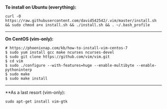 **To install on Ubuntu (everything):**

```
curl -O https://raw.githubusercontent.com/david542542/.vim/master/install.sh && sudo chmod a+x install.sh && ./install.sh && . ~/.bash_profile
```

---

**On CentOS (vim-only):**

```
# https://phoenixnap.com/kb/how-to-install-vim-centos-7
$ sudo yum install gcc make ncurses ncurses-devel
$ sudo git clone https://github.com/vim/vim.git
$ cd vim
$ sudo ./configure --with-features=huge --enable-multibyte --enable-pythoninterp
$ sudo make
$ sudo make install
```

---

**As a last resort (vim-only): 

`sudo apt-get install vim-gtk`
